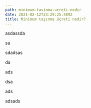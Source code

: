 ```yaml
---
path: minimum-tasinma-ucreti-nedir
date: 2021-02-12T23:29:25.489Z
title: Minimum taşınma üçreti nedir?
---
```

asdassda

sa



sdadsas

da

ads

dsa

ads

adsads